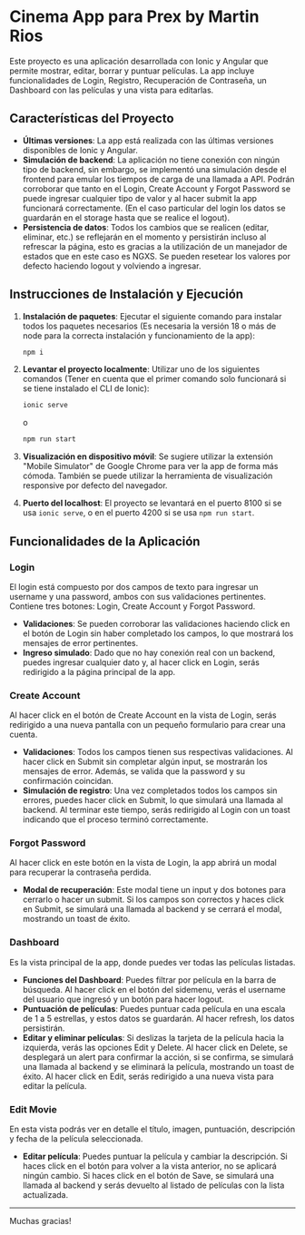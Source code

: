 # Cinema App para Prex by Martin Rios

Este proyecto es una aplicación desarrollada con Ionic y Angular que permite mostrar, editar, borrar y puntuar películas. La app incluye funcionalidades de Login, Registro, Recuperación de Contraseña, un Dashboard con las películas y una vista para editarlas.

## Características del Proyecto

- **Últimas versiones**: La app está realizada con las últimas versiones disponibles de Ionic y Angular.
- **Simulación de backend**: La aplicación no tiene conexión con ningún tipo de backend, sin embargo, se implementó una simulación desde el frontend para emular los tiempos de carga de una llamada a API. Podrán corroborar que tanto en el Login, Create Account y Forgot Password se puede ingresar cualquier tipo de valor y al hacer submit la app funcionará correctamente. (En el caso particular del login los datos se guardarán en el storage hasta que se realice el logout).
- **Persistencia de datos**: Todos los cambios que se realicen (editar, eliminar, etc.) se reflejarán en el momento y persistirán incluso al refrescar la página, esto es gracias a la utilización de un manejador de estados que en este caso es NGXS. Se pueden resetear los valores por defecto haciendo logout y volviendo a ingresar.

## Instrucciones de Instalación y Ejecución

1. **Instalación de paquetes**: Ejecutar el siguiente comando para instalar todos los paquetes necesarios (Es necesaria la versión 18 o más de node para la correcta instalación y funcionamiento de la app):
    ```bash
    npm i
    ```
2. **Levantar el proyecto localmente**: Utilizar uno de los siguientes comandos (Tener en cuenta que el primer comando solo funcionará si se tiene instalado el CLI de Ionic):
    ```bash
    ionic serve
    ```
    o

    ```bash
    npm run start
    ```
3. **Visualización en dispositivo móvil**: Se sugiere utilizar la extensión "Mobile Simulator" de Google Chrome para ver la app de forma más cómoda. También se puede utilizar la herramienta de visualización responsive por defecto del navegador.
4. **Puerto del localhost**: El proyecto se levantará en el puerto 8100 si se usa `ionic serve`, o en el puerto 4200 si se usa `npm run start`.

## Funcionalidades de la Aplicación

### Login
El login está compuesto por dos campos de texto para ingresar un username y una password, ambos con sus validaciones pertinentes. Contiene tres botones: Login, Create Account y Forgot Password. 

- **Validaciones**: Se pueden corroborar las validaciones haciendo click en el botón de Login sin haber completado los campos, lo que mostrará los mensajes de error pertinentes.
- **Ingreso simulado**: Dado que no hay conexión real con un backend, puedes ingresar cualquier dato y, al hacer click en Login, serás redirigido a la página principal de la app.

### Create Account
Al hacer click en el botón de Create Account en la vista de Login, serás redirigido a una nueva pantalla con un pequeño formulario para crear una cuenta.

- **Validaciones**: Todos los campos tienen sus respectivas validaciones. Al hacer click en Submit sin completar algún input, se mostrarán los mensajes de error. Además, se valida que la password y su confirmación coincidan.
- **Simulación de registro**: Una vez completados todos los campos sin errores, puedes hacer click en Submit, lo que simulará una llamada al backend. Al terminar este tiempo, serás redirigido al Login con un toast indicando que el proceso terminó correctamente.

### Forgot Password
Al hacer click en este botón en la vista de Login, la app abrirá un modal para recuperar la contraseña perdida.

- **Modal de recuperación**: Este modal tiene un input y dos botones para cerrarlo o hacer un submit. Si los campos son correctos y haces click en Submit, se simulará una llamada al backend y se cerrará el modal, mostrando un toast de éxito.

### Dashboard
Es la vista principal de la app, donde puedes ver todas las películas listadas.

- **Funciones del Dashboard**: Puedes filtrar por película en la barra de búsqueda. Al hacer click en el botón del sidemenu, verás el username del usuario que ingresó y un botón para hacer logout.
- **Puntuación de películas**: Puedes puntuar cada película en una escala de 1 a 5 estrellas, y estos datos se guardarán. Al hacer refresh, los datos persistirán.
- **Editar y eliminar películas**: Si deslizas la tarjeta de la película hacia la izquierda, verás las opciones Edit y Delete. Al hacer click en Delete, se desplegará un alert para confirmar la acción, si se confirma, se simulará una llamada al backend y se eliminará la película, mostrando un toast de éxito. Al hacer click en Edit, serás redirigido a una nueva vista para editar la película.

### Edit Movie
En esta vista podrás ver en detalle el título, imagen, puntuación, descripción y fecha de la película seleccionada.

- **Editar película**: Puedes puntuar la película y cambiar la descripción. Si haces click en el botón para volver a la vista anterior, no se aplicará ningún cambio. Si haces click en el botón de Save, se simulará una llamada al backend y serás devuelto al listado de películas con la lista actualizada.

---

Muchas gracias!
